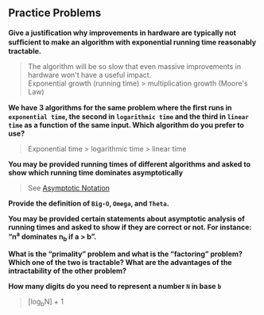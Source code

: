 ## Practice Problems

__Give a justiﬁcation why improvements in hardware are typically not sufﬁcient to make an algorithm with exponential running time reasonably tractable.__  
> The algorithm will be so slow that even massive improvements in hardware won't have a useful impact.  
> Exponential growth (running time) > multiplication growth (Moore's Law)

__We have 3 algorithms for the same problem where the ﬁrst runs in `exponential time`, the second in `logarithmic time` and the third in `linear time` as a function of the same input. Which algorithm do you prefer to use?__  
> Exponential time &gt; logarithmic time &gt; linear time

__You may be provided running times of different algorithms and asked to show which running time dominates asymptotically__    
> See [Asymptotic Notation](laws.md#asymptotic-notation) 

__Provide the definition of `Big-O`, `Omega`, and `Theta`.__  
> 

__You may be provided certain statements about asymptotic analysis of running times and asked to show if they are correct or not. For instance: “n<sup>a</sup> dominates n<sub>b</sub> if a > b”.__  
> 

__What is the “primality” problem and what is the “factoring” problem? Which one of the two is tractable? What are the advantages of the intractability of the other problem?__  
> 

__How many digits do you need to represent a number `N` in base `b`__  
> [log<sub>b</sub>N] + 1

